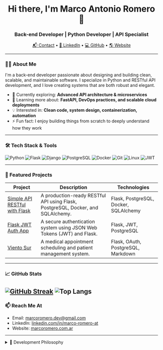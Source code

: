 
<h1 align="center">Hi there, I'm Marco Antonio Romero 👋</h1>
<h3 align="center">Back-end Developer | Python Developer | API Specialist</h3>

<p align="center">
  <a href="mailto:marcoromero.dev@gmail.com">📬 Contact</a> •
  <a href="https://www.linkedin.com/in/marco-romero-at/">🔗 LinkedIn</a> •
  <a href="https://github.com/Darkfoe703">💻 GitHub</a> •
  <a href="https://marcoromero.com.ar">🌎 Website</a>
</p>

---

### 🧑‍💻 About Me

I'm a back-end developer passionate about designing and building clean, scalable, and maintainable software. I specialize in Python and RESTful API development, and I love creating systems that are both robust and elegant.

- 🔭 Currently exploring: **Advanced API architecture & microservices**
- 🌱 Learning more about: **FastAPI, DevOps practices, and scalable cloud deployments**
- 💡 Interested in: **Clean code, system design, containerization, automation**
- ⚡ Fun fact: I enjoy building things from scratch to deeply understand how they work

---

### 🛠️ Tech Stack & Tools

![Python](https://img.shields.io/badge/Python-3776AB?style=flat&logo=python&logoColor=white)
![Flask](https://img.shields.io/badge/Flask-000000?style=flat&logo=flask)
![Django](https://img.shields.io/badge/Django-092E20?style=flat&logo=django&logoColor=white)
![PostgreSQL](https://img.shields.io/badge/PostgreSQL-4169E1?style=flat&logo=postgresql&logoColor=white)
![Docker](https://img.shields.io/badge/Docker-2496ED?style=flat&logo=docker&logoColor=white)
![Git](https://img.shields.io/badge/Git-F05032?style=flat&logo=git&logoColor=white)
![Linux](https://img.shields.io/badge/Linux-FCC624?style=flat&logo=linux&logoColor=black)
![JWT](https://img.shields.io/badge/JWT-000000?style=flat&logo=jsonwebtokens&logoColor=white)

---

### 🚀 Featured Projects

| Project | Description | Technologies |
|--------|-------------|--------------|
| [Simple API RESTful with Flask](https://github.com/Darkfoe703/Simple-API-RESTful-FLASK) | A production-ready RESTful API using Flask, PostgreSQL, Docker, and SQLAlchemy. | Flask, PostgreSQL, Docker, SQLAlchemy |
| [Flask JWT Auth App](https://github.com/Darkfoe703/Flask-JWT) | A secure authentication system using JSON Web Tokens (JWT) and Flask. | Flask, JWT, PostgreSQL |
| [Viento Sur](https://github.com/Darkfoe703/viento-sur) | A medical appointment scheduling and patient management system. | Flask, OAuth, PostgreSQL, Markdown |

---

### 📈 GitHub Stats

[![GitHub Streak](https://streak-stats.demolab.com?user=Darkfoe703&theme=gotham&card_width=450&card_height=190)](https://git.io/streak-stats) ![Top Langs](https://github-readme-stats.vercel.app/api/top-langs/?username=Darkfoe703&theme=gotham&layout=compact&hide=html,css&card_height=190)
---

### 📫 Reach Me At

- Email: [marcoromero.dev@gmail.com](mailto:marcoromero.dev@gmail.com)
- LinkedIn: [linkedin.com/in/marco-romero-at](https://www.linkedin.com/in/marco-romero-at)
- Website: [marcoromero.com.ar](https://marcoromero.com.ar)

---

<details>
  <summary>📜 Development Philosophy</summary>

  > “Great software is not only functional — it's readable, testable, and built to last.”
</details>

